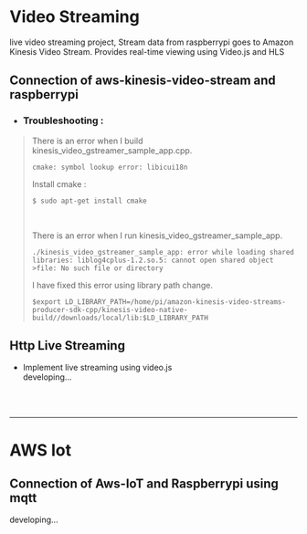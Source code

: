# Video Streaming 
live video streaming project, Stream data from raspberrypi goes to Amazon Kinesis Video Stream. Provides real-time viewing using Video.js and HLS

## Connection of aws-kinesis-video-stream and raspberrypi
* ### Troubleshooting : 
>There is an error when I build kinesis_video_gstreamer_sample_app.cpp.
>~~~ 
>cmake: symbol lookup error: libicui18n 
>~~~
>Install cmake :
>~~~
>$ sudo apt-get install cmake
>~~~
><br />
>
>There is an error when I run kinesis_video_gstreamer_sample_app.
>~~~
>./kinesis_video_gstreamer_sample_app: error while loading shared libraries: liblog4cplus-1.2.so.5: cannot open shared object >file: No such file or directory
>~~~
>I have fixed this error using library path change.
>~~~
>$export LD_LIBRARY_PATH=/home/pi/amazon-kinesis-video-streams-producer-sdk-cpp/kinesis-video-native-build//downloads/local/lib:$LD_LIBRARY_PATH
## Http Live Streaming

* Implement live streaming using video.js  
developing...  
<br />
<br />

***  

# AWS Iot
## Connection of Aws-IoT and Raspberrypi using mqtt
developing...
